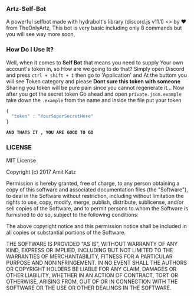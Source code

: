 ### Artz-Self-Bot
A powerful selfbot made with hydrabolt's library (discord.js v11.1)
<> by ♥ from TheOnlyArtz, This bot is very basic including only 8 commands
but you will see way more soon,

### How Do I Use It?
Well, when it comes to **Self Bot** that means you need to supply
Your own account's token in, so How are we going to do that?
Simply open Discord and press `ctrl + shift + I` then go to 'Application' and
At the buttom you will see Token category and please **Dont sure this token with someone**
Sharing you token will be pure pain since you cannot regenerate it...
Now after you got the secret token Go ahead and open `private.json.example`
take down the `.example` from the name and inside the file put your token

```js
{
  "token" : "YourSuperSecretHere"
}
```

**`AND THATS IT , YOU ARE GOOD TO GO`**
### LICENSE
MIT License

Copyright (c) 2017 Amit Katz

Permission is hereby granted, free of charge, to any person obtaining a copy
of this software and associated documentation files (the "Software"), to deal
in the Software without restriction, including without limitation the rights
to use, copy, modify, merge, publish, distribute, sublicense, and/or sell
copies of the Software, and to permit persons to whom the Software is
furnished to do so, subject to the following conditions:

The above copyright notice and this permission notice shall be included in all
copies or substantial portions of the Software.

THE SOFTWARE IS PROVIDED "AS IS", WITHOUT WARRANTY OF ANY KIND, EXPRESS OR
IMPLIED, INCLUDING BUT NOT LIMITED TO THE WARRANTIES OF MERCHANTABILITY,
FITNESS FOR A PARTICULAR PURPOSE AND NONINFRINGEMENT. IN NO EVENT SHALL THE
AUTHORS OR COPYRIGHT HOLDERS BE LIABLE FOR ANY CLAIM, DAMAGES OR OTHER
LIABILITY, WHETHER IN AN ACTION OF CONTRACT, TORT OR OTHERWISE, ARISING FROM,
OUT OF OR IN CONNECTION WITH THE SOFTWARE OR THE USE OR OTHER DEALINGS IN THE
SOFTWARE.
